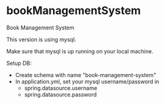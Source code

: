 # bookManagementSystem
Book Management System

This version is using mysql.

Make sure that mysql is up running on your local machine.

Setup DB:
  - Create schema with name "book-management-system"
  - In application.yml, set your mysql username/password in
    - spring.datasource.username 
    - spring.datasource.password
